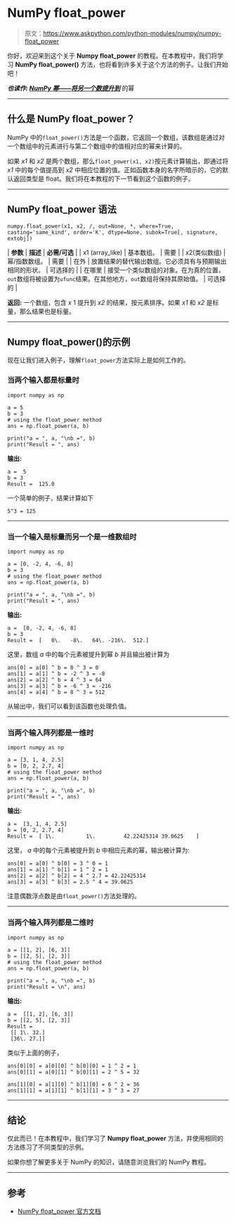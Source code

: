 # NumPy float_power

> 原文：<https://www.askpython.com/python-modules/numpy/numpy-float_power>

你好，欢迎来到这个关于 **Numpy float_power** 的教程。在本教程中，我们将学习 **NumPy float_power()** 方法，也将看到许多关于这个方法的例子。让我们开始吧！

***也读作: [NumPy 幂——将另一个数提升到](https://www.askpython.com/python-modules/numpy/numpy-power)*** 的幂

* * *

## 什么是 NumPy float_power？

NumPy 中的`float_power()`方法是一个函数，它返回一个数组，该数组是通过对一个数组中的元素进行与第二个数组中的值相对应的幂来计算的。

如果 *x1* 和 *x2* 是两个数组，那么`float_power(x1, x2)`按元素计算输出，即通过将 *x1* 中的每个值提高到 *x2* 中相应位置的值。正如函数本身的名字所暗示的，它的默认返回类型是 float。我们将在本教程的下一节看到这个函数的例子。

* * *

## NumPy float_power 语法

```
numpy.float_power(x1, x2, /, out=None, *, where=True, casting='same_kind', order='K', dtype=None, subok=True[, signature, extobj])

```

| **参数** | **描述** | **必需/可选** |
| x1 (array_like) | 基本数组。 | 需要 |
| x2(类似数组) | 幂/指数数组。 | 需要 |
| 在外 | 放置结果的替代输出数组。它必须具有与预期输出相同的形状。 | 可选择的 |
| 在哪里 | 接受一个类似数组的对象。在为真的位置，`out`数组将被设置为`ufunc`结果。在其他地方，`out`数组将保持其原始值。 | 可选择的 |

**返回:**
一个数组，包含 *x* 1 提升到 *x2* 的结果，按元素排序。如果 *x1* 和 *x2* 是标量，那么结果也是标量。

* * *

## Numpy float_power()的示例

现在让我们进入例子，理解`float_power`方法实际上是如何工作的。

### 当两个输入都是标量时

```
import numpy as np

a = 5
b = 3
# using the float_power method 
ans = np.float_power(a, b)

print("a = ", a, "\nb =", b)
print("Result = ", ans)

```

**输出:**

```
a =  5 
b = 3
Result =  125.0

```

一个简单的例子，结果计算如下

```
5^3 = 125

```

* * *

### 当一个输入是标量而另一个是一维数组时

```
import numpy as np

a = [0, -2, 4, -6, 8]
b = 3
# using the float_power method 
ans = np.float_power(a, b)

print("a = ", a, "\nb =", b)
print("Result = ", ans)

```

**输出:**

```
a =  [0, -2, 4, -6, 8] 
b = 3
Result =  [   0\.   -8\.   64\. -216\.  512.]

```

这里，数组 *a* 中的每个元素被提升到幂 *b* 并且输出被计算为

```
ans[0] = a[0] ^ b = 0 ^ 3 = 0
ans[1] = a[1] ^ b = -2 ^ 3 = -8
ans[2] = a[2] ^ b = 4 ^ 3 = 64
ans[3] = a[3] ^ b = -6 ^ 3 = -216
ans[4] = a[4] ^ b = 8 ^ 3 = 512

```

从输出中，我们可以看到该函数也处理负值。

* * *

### 当两个输入阵列都是一维时

```
import numpy as np

a = [3, 1, 4, 2.5]
b = [0, 2, 2.7, 4]
# using the float_power method 
ans = np.float_power(a, b)

print("a = ", a, "\nb =", b)
print("Result = ", ans)

```

**输出:**

```
a =  [3, 1, 4, 2.5] 
b = [0, 2, 2.7, 4]
Result =  [ 1\.          1\.         42.22425314 39.0625    ]

```

这里， *a* 中的每个元素被提升到 *b* 中相应元素的幂，输出被计算为:

```
ans[0] = a[0] ^ b[0] = 3 ^ 0 = 1
ans[1] = a[1] ^ b[1] = 1 ^ 2 = 1
ans[2] = a[2] ^ b[2] = 4 ^ 2.7 = 42.22425314
ans[3] = a[3] ^ b[3] = 2.5 ^ 4 = 39.0625

```

注意偶数浮点数是由`float_power()`方法处理的。

* * *

### 当两个输入阵列都是二维时

```
import numpy as np

a = [[1, 2], [6, 3]]
b = [[2, 5], [2, 3]]
# using the float_power method 
ans = np.float_power(a, b)

print("a = ", a, "\nb =", b)
print("Result = \n", ans)

```

**输出:**

```
a =  [[1, 2], [6, 3]] 
b = [[2, 5], [2, 3]]
Result = 
 [[ 1\. 32.]
 [36\. 27.]]

```

类似于上面的例子，

```
ans[0][0] = a[0][0] ^ b[0][0] = 1 ^ 2 = 1
ans[0][1] = a[0][1] ^ b[0][1] = 2 ^ 5 = 32

ans[1][0] = a[1][0] ^ b[1][0] = 6 ^ 2 = 36
ans[1][1] = a[1][1] ^ b[1][1] = 3 ^ 3 = 27

```

* * *

## 结论

仅此而已！在本教程中，我们学习了 **Numpy float_power** 方法，并使用相同的方法练习了不同类型的示例。

如果你想了解更多关于 NumPy 的知识，请随意浏览我们的 NumPy 教程。

* * *

## 参考

*   [NumPy float_power 官方文档](https://numpy.org/doc/stable/reference/generated/numpy.float_power.html)